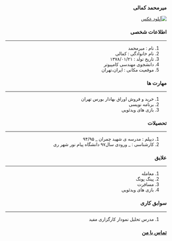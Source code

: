<style type="text/css">
body{
 direction:rtl;
}
</style>
### میرمحمد کمالی
<a href="http://uupload.ir/view/rnde_mohammad.jpg" target="_blank"><img src="http://uupload.ir/files/rnde_mohammad_thumb.jpg" border="0" alt="آپلود عکس" /></a>

### اطلاعات شخصی

---
<ol>
 <li> نام : میرمحمد</li>
 <li> نام خانوادگی : کمالی</li>
 <li> تاریخ تولد : ۱۳۷۸/۰۱/۲۱</li>
 <li> دانشجوی مهندسی کامپیوتر</li>
 <li> موقعیت مکانی : ایران،تهران</li>
</ol>


### مهارت ها

---
<ol>
 <li> خرید و فروش اوراق بهادار بورس تهران</li>
 <li> برنامه نویسی</li>
 <li> بازی های ویدئویی</li>
</ol>

### تحصیلات

---
<ol>
<li> دیپلم : مدرسه ی شهید چمران
 _ ۹۴/۹۵</li>
<li> کارشناسی : 
 _ ورودی سال۹۷ دانشگاه پیام نور شهر ری</li>
</ol>

### علایق

---
<ol>
 <li> معامله</li>
 <li> پینگ پونگ</li>
 <li> مسافرت</li>
 <li> بازی های ویدئویی</li>
</ol>

### سوابق کاری

---
<ol>
 <li> مدرس تحلیل نمودار کارگزاری مفید</li>
</ol>

### [تماس با من](https://web.telegram.org/#/im?p=@M7M_K)
